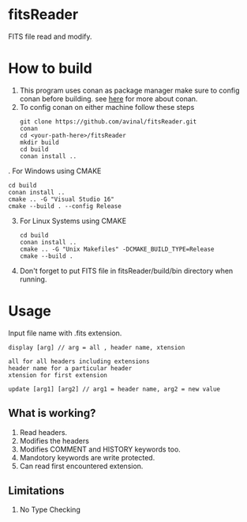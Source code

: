 # fitsReader
FITS file read and modify.

# How to build
1. This program uses conan as package manager make sure to config conan before building. 
   see [here](https://docs.conan.io/en/latest/getting_started.html) for more about conan.
2. To config conan on either machine follow these steps
   ```
   git clone https://github.com/avinal/fitsReader.git
   conan
   cd <your-path-here>/fitsReader
   mkdir build
   cd build
   conan install ..
   ```
. For Windows using CMAKE
   ```
   cd build
   conan install ..
   cmake .. -G "Visual Studio 16"
   cmake --build . --config Release
   ```
3. For Linux Systems using CMAKE
   ```
   cd build
   conan install ..
   cmake .. -G "Unix Makefiles" -DCMAKE_BUILD_TYPE=Release
   cmake --build .
   ```
4. Don't forget to put FITS file in fitsReader/build/bin directory when running. 

# Usage
Input file name with .fits extension.
```
display [arg] // arg = all , header name, xtension 

all for all headers including extensions
header name for a particular header
xtension for first extension

update [arg1] [arg2] // arg1 = header name, arg2 = new value

```

## What is working?
1. Read headers.
2. Modifies the headers
3. Modifies COMMENT and HISTORY keywords too.
4. Mandotory keywords are write protected.
5. Can read first encountered extension.

## Limitations
1. No Type Checking

